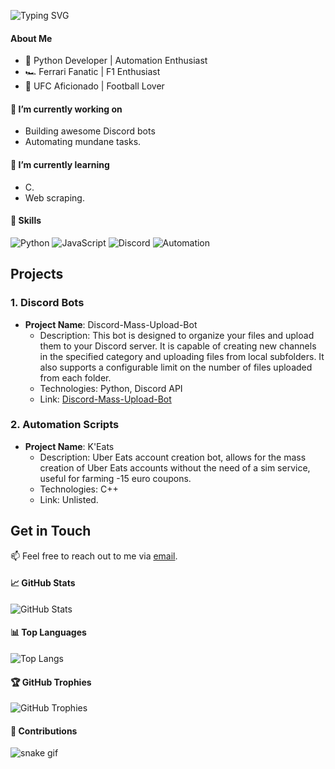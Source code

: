 ![Typing SVG](https://readme-typing-svg.herokuapp.com/?lines=Welcome+to+Ilaf's+Den!👋)

#### About Me
- 🚀 Python Developer | Automation Enthusiast
- 🏎️ Ferrari Fanatic | F1 Enthusiast
- 👊 UFC Aficionado | Football Lover

#### 🔭 I’m currently working on
- Building awesome Discord bots
- Automating mundane tasks.

#### 🌱 I’m currently learning
- C.
- Web scraping.

#### 💼 Skills
![Python](https://img.shields.io/badge/-Python-3776AB?logo=python&logoColor=white)
![JavaScript](https://img.shields.io/badge/-JavaScript-F7DF1E?logo=javascript&logoColor=black)
![Discord](https://img.shields.io/badge/-Discord-5865F2?logo=discord&logoColor=white)
![Automation](https://img.shields.io/badge/-Automation-008080)

## Projects
### 1. Discord Bots
- **Project Name**: Discord-Mass-Upload-Bot
  - Description: This bot is designed to organize your files and upload them to your Discord server. It is capable of creating new channels in the specified category and uploading files from local subfolders. It also supports a configurable limit on the number of files uploaded from each folder.
  - Technologies: Python, Discord API
  - Link: [Discord-Mass-Upload-Bot](https://github.com/beepboopilaamari/Discord-Mass-Upload-Bot)

### 2. Automation Scripts
- **Project Name**: K'Eats
  - Description: Uber Eats account creation bot, allows for the mass creation of Uber Eats accounts without the need of a sim service, useful for farming -15 euro coupons.
  - Technologies: C++
  - Link: Unlisted.

## Get in Touch
📫 Feel free to reach out to me via [email](mailto:kazu@kazu-eats.store).

#### 📈 GitHub Stats
![GitHub Stats](https://github-readme-stats.vercel.app/api?username=beepboopilaamari&show_icons=true)

#### 📊 Top Languages
![Top Langs](https://github-readme-stats.vercel.app/api/top-langs/?username=beepboopilaamari)

#### 🏆 GitHub Trophies
![GitHub Trophies](https://github-profile-trophy.vercel.app/?username=beepboopilaamari)

#### 🐍 Contributions
![snake gif](https://github.com/beepboopilaamari/blob/output/github-contribution-grid-snake.gif)
